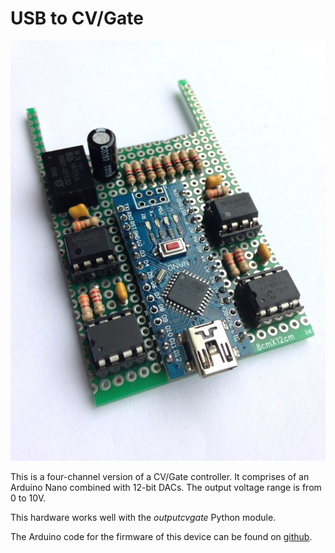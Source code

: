 # USB to CV/Gate

![photo](eegsynth_cvgate_mcp4822.jpg)

This is a four-channel version of a CV/Gate controller. It comprises of an Arduino Nano combined with 12-bit DACs. The output voltage range is from 0 to 10V.

This hardware works well with the *outputcvgate* Python module.

The Arduino code for the firmware of this device can be found on [github](https://github.com/robertoostenveld/arduino/tree/master/eegsynth_cvgate_mcp4822).
